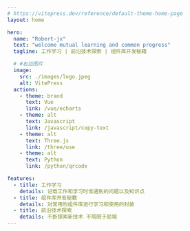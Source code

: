 ```yaml
---
# https://vitepress.dev/reference/default-theme-home-page
layout: home

hero:
  name: "Robert-jx"
  text: "welcome mutual learning and common progress"
  tagline: 工作学习 | 前沿技术探索 | 组件库开发秘籍

  # #右边图片
  image:
    src: ./images/logo.jpeg
    alt: VitePress
  actions:
    - theme: brand
      text: Vue
      link: /vue/echarts
    - theme: alt
      text: Javascript
      link: /javascript/copy-text
    - theme: alt
      text: Three.js
      link: /three/use
    - theme: alt
      text: Python
      link: /python/qrcode

features:
  - title: 工作学习
    details: 记载工作和学习时常遇到的问题以及知识点
  - title: 组件库开发秘籍
    details: 对常用的组件库进行学习和使用的封装
  - title: 前沿技术探索
    details: 不断探索新技术 不局限于前端
---
```


